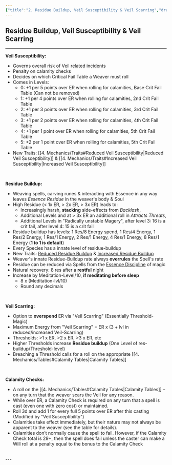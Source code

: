 ```yaml
---
{"title":"2. Residue Buildup, Veil Susceptibility & Veil Scarring","draft":false,"tags":null,"publish":true,"path":"1. The Magic/2. Residue Buildup, Veil Susceptibility & Veil Scarring.md","permalink":"/1-the-magic/2-residue-buildup-veil-susceptibility-and-veil-scarring/","PassFrontmatter":true}
---
```


## Residue Buildup, Veil Susceptibility & Veil Scarring

---

**Veil Susceptibility:**
- Governs overall risk of Veil related incidents
- Penalty on calamity checks
- Decides on which Critical Fail Table a Weaver must roll
- Comes in Levels:
  - 0: +1 per 5 points over ER when rolling for calamities, Base Crit Fail Table (Can not be removed)
  - 1: +1 per 4 points over ER when rolling for calamities, 2nd Crit Fail Table
  - 2: +1 per 3 points over ER when rolling for calamities, 3rd Crit Fail Table
  - 3: +1 per 2 points over ER when rolling for calamities, 4th Crit Fail Table
  - 4: +1 per 1 point over ER when rolling for calamities, 5th Crit Fail Table
  - 5: +2 per 1 point over ER when rolling for calamities, 5th Crit Fail Table
- New Traits: [[4. Mechanics/Traits#Reduced Veil Susceptibility\|Reduced Veil Susceptibility]] & [[4. Mechanics/Traits#Increased Veil Susceptibility\|Increased Veil Susceptibility]]
<br>

**Residue Buildup:**
- Weaving spells, carving runes & interacting with Essence in any way leaves *Essence Residue* in the weaver's body & Soul
- High Residue (< 1x ER, > 2x ER, > 3x ER) leads to:
  - Increasingly harsh, **stacking** side-effects from *Backlash*,
  - Additional Levels and at > 3x ER an additional roll in *Attracts Threats*,
  - Additional Levels in "Radically unstable Magery", after level 3: 16 is a crit fail, after level 4: 15 is a crit fail
- Residue buildup has levels: 1 Res/8 Energy spend, 1 Res/4 Energy, 1 Res/2 Energy, 1 Res/1 Energy, 2 Res/1 Energy, 4 Res/1 Energy, 8 Res/1 Energy (**1 to 1 is default**)
- Every Species has a innate level of residue-buildup
- New Traits: [Reduced Residue Buildup](../4.%20Mechanics/Weaving%20Traits.md#Reduced%20Residue%20Buildup) & [Increased Residue Buildup](../4.%20Mechanics/Weaving%20Traits.md#Increased%20Residue%20Buildup)
- Weaver's innate Residue-Buildup rate always **overrules** the Spell's rate
- Residue can be reduced via Spells from the [Essence Discipline](3.%20The%20Disciplines%20&%20Aspects.md#Essence) of magic
- Natural recovery: 8 res after a **restful** night
- Increase by Meditation-Level/10, **if meditating before sleep**
    - 8 x (Meditation-lvl/10)
    - Round any decimals
<br>

**Veil Scarring:**
- Option to **overspend** ER via "Veil Scarring" (Essentially Threshold-Magic)
- Maximum Energy from "Veil Scarring" = ER x (3 + lvl in reduced/increased Veil-Scarring)
- Thresholds: >1 x ER, >2 x ER, >3 x ER, etc
- Higher Thresholds increase **Residue buildup** (One Level of res-buildup/Threshold-level)
- Breaching a Threshold calls for a roll on the appropriate [[4. Mechanics/Tables#Calamity Tables\|Calamity Tables]]
<br>

**Calamity Checks:**
- A roll on the [[4. Mechanics/Tables#Calamity Tables\|Calamity Tables]] – on any turn that the weaver scars the Veil for any reason.
- While over ER, a Calamity Check is required on any turn that a spell is cast (even one with zero cost) or maintained.
- Roll 3d and add 1 for every full 5 points over ER after this casting (Modified by "Veil Susceptibility")
- Calamities take effect immediately, but their nature may not always be apparent to the weaver (see the table for details).
- Calamities don’t normally cause the spell to fail. However, if the Calamity Check total is 29+, then the spell does fail unless the caster can make a Will roll at a penalty equal to the bonus to the Calamity Check
<br>
---